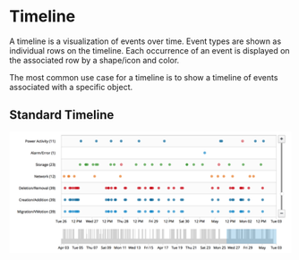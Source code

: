 # Timeline

A timeline is a visualization of events over time.  Event types are shown as individual rows on the timeline.  Each occurrence of an event is displayed on the associated row by a shape/icon and color.

The most common use case for a timeline is to show a timeline of events associated with a specific object.

## Standard Timeline
![Image of card title](./img/timeline.png)
